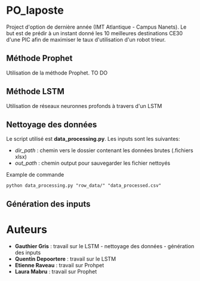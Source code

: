 # PO_laposte

Project d'option de dernière année (IMT Atlantique - Campus Nanets). Le but est de prédir à un instant donné les 10 meilleures destinations CE30 d'une PIC afin de maximiser le taux d'utilisation d'un robot trieur.

## Méthode Prophet

Utilisation de la méthode Prophet. TO DO

## Méthode LSTM

Utilisation de réseaux neuronnes profonds à travers d'un LSTM



## Nettoyage des données

Le script utilisé est **data_processing.py**. Les inputs sont les suivantes:

- *dir_path* : chemin vers le dossier contenant les données brutes (.fichiers xlsx)
- *out_path* : chemin output pour sauvegarder les fichier nettoyés

Example de commande

`python data_processing.py "row_data/" "data_processed.csv"`



## Génération des inputs



# Auteurs

* **Gauthier Gris** : travail sur le LSTM - nettoyage des données - génération des inputs
* **Quentin Depoortere** : travail sur le LSTM
* **Etienne Raveau** : travail sur Prohpet
* **Laura Mabru** : travail sur Prophet